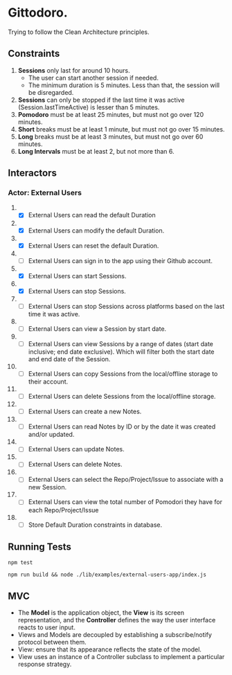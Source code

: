 # Gittodoro.

Trying to follow the Clean Architecture principles.

## Constraints

1. **Sessions** only last for around 10 hours.
   - The user can start another session if needed.
   - The minimum duration is 5 minutes. Less than that, the session will be disregarded.
1. **Sessions** can only be stopped if the last time it was active (Session.lastTimeActive) is lesser than 5 minutes.
1. **Pomodoro** must be at least 25 minutes, but must not go over 120 minutes.
1. **Short** breaks must be at least 1 minute, but must not go over 15 minutes.
1. **Long** breaks must be at least 3 minutes, but must not go over 60 minutes.
1. **Long Intervals** must be at least 2, but not more than 6.

## Interactors

### Actor: External Users

1. - [x] External Users can read the default Duration
1. - [x] External Users can modify the default Duration.
1. - [x] External Users can reset the default Duration.
1. - [ ] External Users can sign in to the app using their Github account.
1. - [x] External Users can start Sessions.
1. - [x] External Users can stop Sessions.
1. - [ ] External Users can stop Sessions across platforms based on the last time it was active.
1. - [ ] External Users can view a Session by start date.
1. - [ ] External Users can view Sessions by a range of dates (start date inclusive; end date exclusive). Which will filter both the start date and end date of the Session.
1. - [ ] External Users can copy Sessions from the local/offline storage to their account.
1. - [ ] External Users can delete Sessions from the local/offline storage.
1. - [ ] External Users can create a new Notes.
1. - [ ] External Users can read Notes by ID or by the date it was created and/or updated.
1. - [ ] External Users can update Notes.
1. - [ ] External Users can delete Notes.
1. - [ ] External Users can select the Repo/Project/Issue to associate with a new Session.
1. - [ ] External Users can view the total number of Pomodori they have for each Repo/Project/Issue

1. - [ ] Store Default Duration constraints in database. 

## Running Tests

`npm test`

`npm run build && node ./lib/examples/external-users-app/index.js`

## MVC

- The **Model** is the application object, the **View** is its screen representation, and the **Controller** defines the way the user interface reacts to user input.
- Views and Models are decoupled by establishing a subscribe/notify protocol between them.
- View: ensure that its appearance reflects the state of the model.
- View uses an instance of a Controller subclass to implement a particular response strategy.
